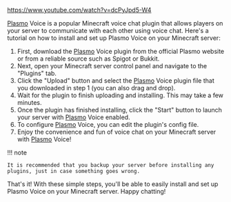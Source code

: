 https://www.youtube.com/watch?v=dcPyJpd5-W4

[Plasmo](https://github.com/plasmoapp/plasmo-voice) Voice is a popular Minecraft voice chat plugin that allows players
on your server to communicate with each other using voice chat. Here's a tutorial on how to install and set up Plasmo
Voice on your Minecraft server:

1. First, download the [Plasmo](https://github.com/plasmoapp/plasmo-voice) Voice plugin from the official Plasmo website
   or from a reliable source such as Spigot or Bukkit.
2. Next, open your Minecraft server control panel and navigate to the "Plugins" tab.
3. Click the "Upload" button and select the [Plasmo](https://github.com/plasmoapp/plasmo-voice) Voice plugin file that
   you downloaded in step 1 (you can also drag and drop).
4. Wait for the plugin to finish uploading and installing. This may take a few minutes.
5. Once the plugin has finished installing, click the "Start" button to launch your server
   with [Plasmo](https://github.com/plasmoapp/plasmo-voice) Voice enabled.
6. To configure [Plasmo](https://github.com/plasmoapp/plasmo-voice) Voice, you can edit the plugin's config file.
7. Enjoy the convenience and fun of voice chat on your Minecraft server
   with [Plasmo](https://github.com/plasmoapp/plasmo-voice) Voice!

!!! note

    It is recommended that you backup your server before installing any plugins, just in case something goes wrong.

That's it! With these simple steps, you'll be able to easily install and set up Plasmo Voice on your Minecraft server.
Happy chatting!
